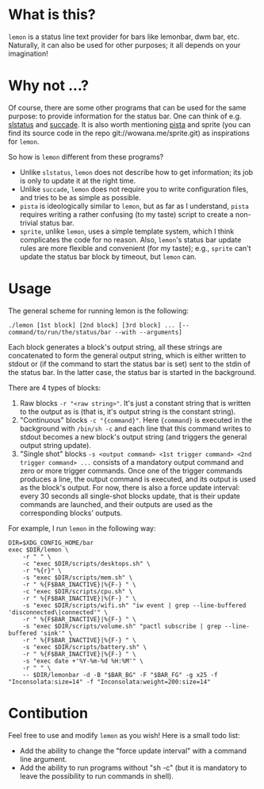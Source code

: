 # What is this?

`lemon` is a status line text provider for bars like lemonbar, dwm bar, etc. Naturally, it can also
be used for other purposes; it all depends on your imagination!

# Why not ...?

Of course, there are some other programs that can be used for the same purpose: to provide
information for the status bar. One can think of
e.g. [slstatus](https://tools.suckless.org/slstatus/) and
[succade](https://github.com/domsson/succade). It is also worth mentioning [pista](https://sr.ht/~xandkar/pista/)
and sprite (you can find its source code in the repo git://wowana.me/sprite.git) as inspirations for `lemon`.

So how is `lemon` different from these programs?
- Unlike `slstatus`, `lemon` does not describe how to get information; its job is only to update it at the right time.
- Unlike `succade`, `lemon` does not require you to write configuration files, and tries to be as
  simple as possible.
- `pista` is ideologically similar to `lemon`, but as far as I understand, `pista` requires writing a
  rather confusing (to my taste) script to create a non-trivial status bar.
- `sprite`, unlike `lemon`, uses a simple template system, which I think complicates the code for no
  reason. Also, `lemon`'s status bar update rules are more flexible and convenient (for my taste);
  e.g., `sprite` can't update the status bar block by timeout, but `lemon` can.

# Usage

The general scheme for running lemon is the following:

    ./lemon [1st block] [2nd block] [3rd block] ... [-- command/to/run/the/status/bar --with --arguments]

Each block generates a block's output string, all these strings are concatenated to form the
general output string, which is either written to stdout or (if the command to start the status bar is set) sent to the stdin of
the status bar. In the latter case, the status bar is started in the background.

There are 4 types of blocks:
1. Raw blocks `-r "<raw string>"`. It's just a constant string that is written to the output as is
   (that is, it's output string is the constant string).
2. "Continuous" blocks `-c "{command}"`. Here `{command}` is executed in the background with
   `/bin/sh -c` and each line that this command writes to stdout becomes a new block's output
   string (and triggers the general output string update).
3. "Single shot" blocks `-s <output command> <1st trigger command> <2nd trigger command> ...`
   consists of a mandatory output command and zero or more trigger commands. Once one of the trigger
   commands produces a line, the output command is executed, and its output is used as the block's
   output. For now, there is also a force update interval: every 30 seconds all single-shot blocks
   update, that is their update commands are launched, and their outputs are used as the corresponding
   blocks' outputs.

For example, I run `lemon` in the following way:

    DIR=$XDG_CONFIG_HOME/bar
    exec $DIR/lemon \
        -r " " \
        -c "exec $DIR/scripts/desktops.sh" \
        -r "%{r}" \
        -s "exec $DIR/scripts/mem.sh" \
        -r " %{F$BAR_INACTIVE}|%{F-} " \
        -c "exec $DIR/scripts/cpu.sh" \
        -r " %{F$BAR_INACTIVE}|%{F-} " \
        -s "exec $DIR/scripts/wifi.sh" "iw event | grep --line-buffered 'disconnected\|connected'" \
        -r " %{F$BAR_INACTIVE}|%{F-} " \
        -s "exec $DIR/scripts/volume.sh" "pactl subscribe | grep --line-buffered 'sink'" \
        -r " %{F$BAR_INACTIVE}|%{F-} " \
        -s "exec $DIR/scripts/battery.sh" \
        -r " %{F$BAR_INACTIVE}|%{F-} " \
        -s "exec date +'%Y-%m-%d %H:%M'" \
        -r " " \
        -- $DIR/lemonbar -d -B "$BAR_BG" -F "$BAR_FG" -g x25 -f "Inconsolata:size=14" -f "Inconsolata:weight=200:size=14"

# Contibution

Feel free to use and modify `lemon` as you wish! Here is a small todo list:
- Add the ability to change the "force update interval" with a command line argument.
- Add the ability to run programs without "sh -c" (but it is mandatory to leave the possibility to run commands in shell).
